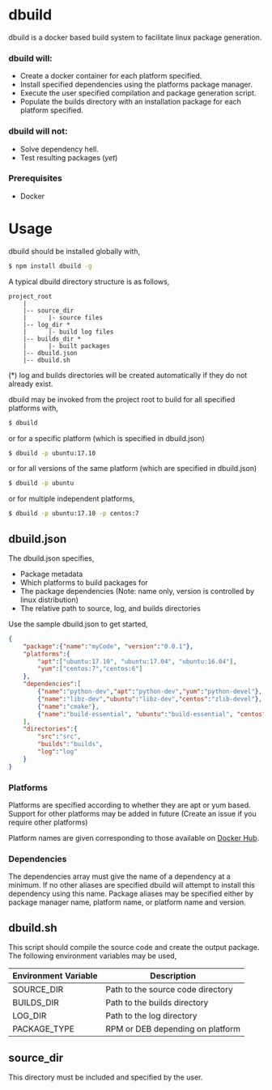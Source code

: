 # dbuild
dbuild is a docker based build system to facilitate linux package generation.

### dbuild will:
* Create a docker container for each platform specified.
* Install specified dependencies using the platforms package manager.
* Execute the user specified compilation and package generation script.
* Populate the builds directory with an installation package for each platform specified.

### dbuild will not:
* Solve dependency hell.
* Test resulting packages (*yet*)

### Prerequisites
* Docker

# Usage

dbuild should be installed globally with,

```bash
$ npm install dbuild -g
```

A typical dbuild directory structure is as follows,

```code
project_root
    |
    |-- source_dir
    |      |- source files
    |-- log_dir *
    |      |- build log files
    |-- builds_dir *
    |      |- built packages
    |-- dbuild.json
    |-- dbuild.sh
```

(*) log and builds directories will be created automatically if they do not already exist.

dbuild may be invoked from the project root to build for all specified platforms with,

```bash
$ dbuild
```

or for a specific platform (which is specified in dbuild.json)

```bash
$ dbuild -p ubuntu:17.10
```

or for all  versions of the same platform (which are specified in dbuild.json)

```bash
$ dbuild -p ubuntu
```

or for multiple independent platforms,

```bash
$ dbuild -p ubuntu:17.10 -p centos:7
```

## dbuild.json
The dbuild.json specifies,
* Package metadata
* Which platforms to build packages for
* The package dependencies (Note: name only, version is controlled by linux distribution)
* The relative path to source, log, and builds directories

Use the sample dbuild.json to get started,

```json
{
    "package":{"name":"myCode", "version":"0.0.1"},
    "platforms":{
        "apt":["ubuntu:17.10", "ubuntu:17.04", "ubuntu:16.04"],
        "yum":["centos:7","centos:6"]
    },
    "dependencies":[
        {"name":"python-dev","apt":"python-dev","yum":"python-devel"},
        {"name":"libz-dev","ubuntu":"libz-dev","centos":"zlib-devel"},
        {"name":"cmake"},
        {"name":"build-essential", "ubuntu":"build-essential", "centos":"make glibc-devel gcc gcc-c++ patch rpm-build"}
    ],
    "directories":{
        "src":"src",
        "builds":"builds",
        "log":"log"
    }
}
```
### Platforms
Platforms are specified according to whether they are apt or yum based. Support for other platforms may be added in future (Create an issue if you require other platforms)

Platform names are given corresponding to those available on [Docker Hub](https://hub.docker.com/).

### Dependencies
The dependencies array must give the name of a dependency at a minimum. If no other aliases are specified dbuild will attempt to install this dependency using this name. Package aliases may be specified either by package manager name, platform name, or platform name and version.

## dbuild.sh
This script should compile the source code and create the output package. The following environment variables may be used,

| Environment Variable | Description                       |
|----------------------|-----------------------------------|
| SOURCE_DIR           | Path to the source code directory |
| BUILDS_DIR           | Path to the builds directory      |
| LOG_DIR              | Path to the log directory         |
| PACKAGE_TYPE         | RPM or DEB depending on platform  |



## source_dir
This directory must be included and specified by the user.